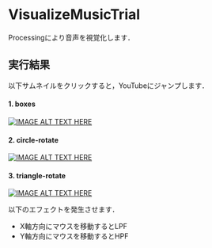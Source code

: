 # VisualizeMusicTrial
Processingにより音声を視覚化します．  

## 実行結果  
以下サムネイルをクリックすると，YouTubeにジャンプします．

#### 1. boxes  
[![IMAGE ALT TEXT HERE](http://img.youtube.com/vi/KHRm3dwQ-6I/0.jpg)](http://www.youtube.com/watch?v=KHRm3dwQ-6I)

#### 2. circle-rotate  
[![IMAGE ALT TEXT HERE](http://img.youtube.com/vi/3fawjZlzl1c/0.jpg)](http://www.youtube.com/watch?v=3fawjZlzl1c)

#### 3. triangle-rotate
[![IMAGE ALT TEXT HERE](http://img.youtube.com/vi/aI5FN2hBX3M/0.jpg)](http://www.youtube.com/watch?v=aI5FN2hBX3M)

以下のエフェクトを発生させます．
* X軸方向にマウスを移動するとLPF
* Y軸方向にマウスを移動するとHPF
